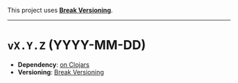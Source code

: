 This project uses [**Break Versioning**](https://www.taoensso.com/break-versioning).

---

# `vX.Y.Z` (YYYY-MM-DD)

- **Dependency**: [on Clojars](https://clojars.org/com.taoensso/trove/versions/TODO)
- **Versioning**: [Break Versioning](https://www.taoensso.com/break-versioning)
